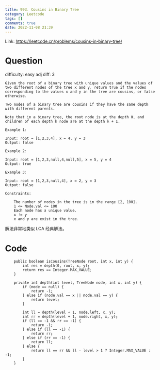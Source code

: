 ```yaml
---
title: 993. Cousins in Binary Tree
category: Leetcode
tags: []
comments: true
date: 2022-11-08 21:39
---
```




Link: https://leetcode.cn/problems/cousins-in-binary-tree/

# Question

difficulty: easy
adj diff: 3

    Given the root of a binary tree with unique values and the values of two different nodes of the tree x and y, return true if the nodes corresponding to the values x and y in the tree are cousins, or false otherwise.

    Two nodes of a binary tree are cousins if they have the same depth with different parents.

    Note that in a binary tree, the root node is at the depth 0, and children of each depth k node are at the depth k + 1.

    Example 1:

    Input: root = [1,2,3,4], x = 4, y = 3
    Output: false

    Example 2:

    Input: root = [1,2,3,null,4,null,5], x = 5, y = 4
    Output: true

    Example 3:

    Input: root = [1,2,3,null,4], x = 2, y = 3
    Output: false

    Constraints:

    	The number of nodes in the tree is in the range [2, 100].
    	1 <= Node.val <= 100
    	Each node has a unique value.
    	x != y
    	x and y are exist in the tree.

解法非常地类似 LCA 经典解法。

# Code

```
    public boolean isCousins(TreeNode root, int x, int y) {
        int res = depth(0, root, x, y);
        return res == Integer.MAX_VALUE;
    }

    private int depth(int level, TreeNode node, int x, int y) {
        if (node == null) {
            return -1;
        } else if (node.val == x || node.val == y) {
            return level;
        }

        int ll = depth(level + 1, node.left, x, y);
        int rr = depth(level + 1, node.right, x, y);
        if (ll == -1 && rr == -1) {
            return -1;
        } else if (ll == -1) {
            return rr;
        } else if (rr == -1) {
            return ll;
        } else {
            return ll == rr && ll - level > 1 ? Integer.MAX_VALUE : -1;
        }
    }
```
